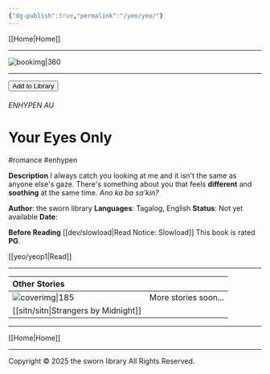 ```yaml
---
{"dg-publish":true,"permalink":"/yeo/yeo/"}
---
```


[[Home\|Home]]

***

![bookimg\|360](/img/user/yeo/yeostorage/yeocover.webp)

***
<button id="library-toggle" onclick="toggleLibrary()">Add to Library</button>

###### ENHYPEN AU
# Your Eyes Only
#romance #enhypen 

**Description**
I always catch you looking at me and it isn't the same as anyone else's gaze. There's something about you that feels **different** and **soothing** at the same time. 
*Ano ka ba sa'kin?* 

**Author**: the sworn library
**Languages**: Tagalog, English
**Status**: Not yet available
**Date**:

**Before Reading**
[[dev/slowload\|Read Notice: Slowload]]
This book is rated **PG**.

[[yeo/yeop1\|Read]]

***

| Other Stories                    |                      |
| :------------------------------- | -------------------- |
| ![coverimg\|185](/img/user/sitn/sitncover.webp) | More stories soon... |
| [[sitn/sitn\|Strangers by Midnight]]  |                      |

***

[[Home\|Home]]

***

Copyright © 2025 the sworn library
All Rights Reserved.

<script>
  // Function to fetch book info (title and link), ignoring the first H1 in navbar
  function getBookInfo() {
    const h1Elements = Array.from(document.querySelectorAll("h1"));
    const bookTitleElement = h1Elements.find(h1 => h1.closest("main")); // Look for the first H1 inside <main>

    if (!bookTitleElement) return null;

    return {
      title: bookTitleElement.textContent.trim(),
      link: window.location.href // Get the current URL for the book
    };
  }

  // Function to update the button text based on whether the book is in the library
  function updateLibraryButton() {
    const book = getBookInfo();
    if (!book) return;
    const button = document.getElementById("library-toggle");
    if (button) {
      button.textContent = isInLibrary(book.link) ? "Remove from Library" : "Add to Library";
    }
  }

  // Function to toggle adding/removing book from the library
  function toggleLibrary() {
    const book = getBookInfo();
    if (!book) return;

    let library = getLibrary(); // Fetch the current library
    const existingBookIndex = library.findIndex(b => b.link === book.link);

    if (existingBookIndex !== -1) {
      library.splice(existingBookIndex, 1); // Remove book from library
    } else {
      library.unshift(book); // Add book to library
    }
    saveLibrary(library); // Save the updated library
    updateLibraryButton(); // Update the button text
  }

  // Event listener to update the button text once the page has loaded
  document.addEventListener("DOMContentLoaded", () => {
    updateLibraryButton();
  });

  // Helper function to get the library from localStorage
  function getLibrary() {
    return JSON.parse(localStorage.getItem("bookLibrary") || "[]");
  }

  // Helper function to save the library to localStorage
  function saveLibrary(library) {
    localStorage.setItem("bookLibrary", JSON.stringify(library));
  }

  // Helper function to check if a book is already in the library
  function isInLibrary(link) {
    const library = getLibrary();
    return library.some(book => book.link === link);
  }
</script>